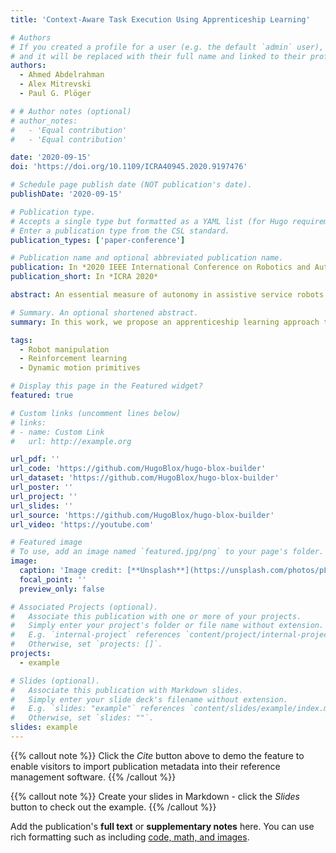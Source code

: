 ```yaml
---
title: 'Context-Aware Task Execution Using Apprenticeship Learning'

# Authors
# If you created a profile for a user (e.g. the default `admin` user), write the username (folder name) here
# and it will be replaced with their full name and linked to their profile.
authors:
  - Ahmed Abdelrahman
  - Alex Mitrevski
  - Paul G. Plöger

# # Author notes (optional)
# author_notes:
#   - 'Equal contribution'
#   - 'Equal contribution'

date: '2020-09-15'
doi: 'https://doi.org/10.1109/ICRA40945.2020.9197476'

# Schedule page publish date (NOT publication's date).
publishDate: '2020-09-15'

# Publication type.
# Accepts a single type but formatted as a YAML list (for Hugo requirements).
# Enter a publication type from the CSL standard.
publication_types: ['paper-conference']

# Publication name and optional abbreviated publication name.
publication: In *2020 IEEE International Conference on Robotics and Automation (ICRA)*
publication_short: In *ICRA 2020*

abstract: An essential measure of autonomy in assistive service robots is adaptivity to the various contexts of human-oriented tasks, which are subject to subtle variations in task parameters that determine optimal behaviour. In this work, we propose an apprenticeship learning approach to achieving context-aware action generalization on the task of robot-to-human object hand-over. The procedure combines learning from demonstration and reinforcement learning: a robot first imitates a demonstrator's execution of the task and then learns contextualized variants of the demonstrated action through experience. We use dynamic movement primitives as compact motion representations, and a model-based C-REPS algorithm for learning policies that can specify hand-over position, conditioned on context variables. Policies are learned using simulated task executions, before transferring them to the robot and evaluating emergent behaviours. We additionally conduct a user study involving participants assuming different postures and receiving an object from a robot, which executes hand-overs by either imitating a demonstrated motion, or adapting its motion to hand-over positions suggested by the learned policy. The results confirm the hypothesized improvements in the robot's perceived behaviour when it is context-aware and adaptive, and provide useful insights that can inform future developments.

# Summary. An optional shortened abstract.
summary: In this work, we propose an apprenticeship learning approach to achieving context-aware action generalization on the task of robot-to-human object hand-over. Our results confirm the hypothesized improvements in the robot's perceived behaviour when it is context-aware and adaptive, and provide useful insights that can inform future developments.

tags:
  - Robot manipulation
  - Reinforcement learning
  - Dynamic motion primitives

# Display this page in the Featured widget?
featured: true

# Custom links (uncomment lines below)
# links:
# - name: Custom Link
#   url: http://example.org

url_pdf: ''
url_code: 'https://github.com/HugoBlox/hugo-blox-builder'
url_dataset: 'https://github.com/HugoBlox/hugo-blox-builder'
url_poster: ''
url_project: ''
url_slides: ''
url_source: 'https://github.com/HugoBlox/hugo-blox-builder'
url_video: 'https://youtube.com'

# Featured image
# To use, add an image named `featured.jpg/png` to your page's folder.
image:
  caption: 'Image credit: [**Unsplash**](https://unsplash.com/photos/pLCdAaMFLTE)'
  focal_point: ''
  preview_only: false

# Associated Projects (optional).
#   Associate this publication with one or more of your projects.
#   Simply enter your project's folder or file name without extension.
#   E.g. `internal-project` references `content/project/internal-project/index.md`.
#   Otherwise, set `projects: []`.
projects:
  - example

# Slides (optional).
#   Associate this publication with Markdown slides.
#   Simply enter your slide deck's filename without extension.
#   E.g. `slides: "example"` references `content/slides/example/index.md`.
#   Otherwise, set `slides: ""`.
slides: example
---
```


{{% callout note %}}
Click the _Cite_ button above to demo the feature to enable visitors to import publication metadata into their reference management software.
{{% /callout %}}

{{% callout note %}}
Create your slides in Markdown - click the _Slides_ button to check out the example.
{{% /callout %}}

Add the publication's **full text** or **supplementary notes** here. You can use rich formatting such as including [code, math, and images](https://docs.hugoblox.com/content/writing-markdown-latex/).

